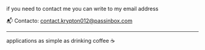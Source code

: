 if you need to contact me you can write to my email address

📬 Contacto: [contact.krypton012@passinbox.com](mailto:contact.krypton012@passinbox.com)


---

applications as simple as drinking coffee ☕
